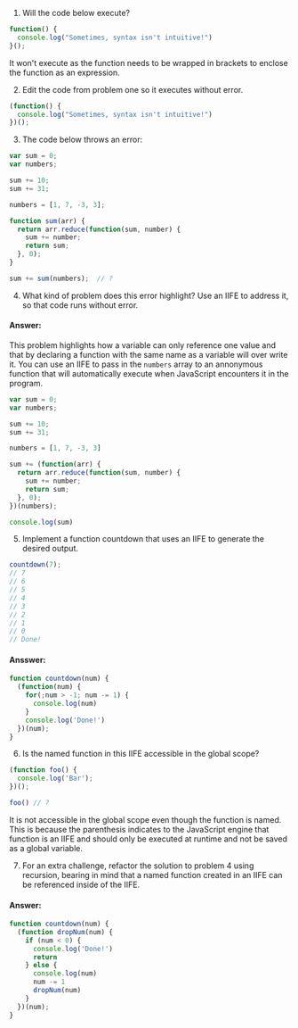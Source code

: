 1) Will the code below execute?

```js
function() {
  console.log("Sometimes, syntax isn't intuitive!")
}();
```

It won't execute as the function needs to be wrapped in brackets to enclose the function as an expression. 

2) Edit the code from problem one so it executes without error.

```js
(function() {
  console.log("Sometimes, syntax isn't intuitive!")
})();
```

3) The code below throws an error:

```js
var sum = 0;
var numbers;

sum += 10;
sum += 31;

numbers = [1, 7, -3, 3];

function sum(arr) {
  return arr.reduce(function(sum, number) {
    sum += number;
    return sum;
  }, 0);
}

sum += sum(numbers);  // ?
```

4) What kind of problem does this error highlight? Use an IIFE to address it, so that code runs without error.

#### Answer:

This problem highlights how a variable can only reference one value and that by declaring a function with the same name as a variable will over write it. You can use an IIFE to pass in the `numbers` array to an annonymous function that will automatically execute when JavaScript encounters it in the program.

```js
var sum = 0;
var numbers;

sum += 10;
sum += 31;

numbers = [1, 7, -3, 3]

sum += (function(arr) {
  return arr.reduce(function(sum, number) {
    sum += number;
    return sum;
  }, 0);
})(numbers);

console.log(sum)
``` 

5) Implement a function countdown that uses an IIFE to generate the desired output.

```js
countdown(7);
// 7
// 6
// 5
// 4
// 3
// 2
// 1
// 0
// Done!
```

#### Ansswer:
```js
function countdown(num) {
  (function(num) {
    for(;num > -1; num -= 1) {
      console.log(num)
    }
    console.log('Done!')
  })(num);
}
``` 

6) Is the named function in this IIFE accessible in the global scope?

```js
(function foo() {
  console.log('Bar');
})();

foo() // ?
```

It is not accessible in the global scope even though the function is named. This is because the parenthesis indicates to the JavaScript engine that function is an IIFE and should only be executed at runtime and not be saved as a global variable.  

7) For an extra challenge, refactor the solution to problem 4 using recursion, bearing in mind that a named function created in an IIFE can be referenced inside of the IIFE.

#### Answer:
```js
function countdown(num) {
  (function dropNum(num) {
    if (num < 0) {
      console.log('Done!')
      return
    } else { 
      console.log(num)
      num -= 1
      dropNum(num)
    }
  })(num);
}
```